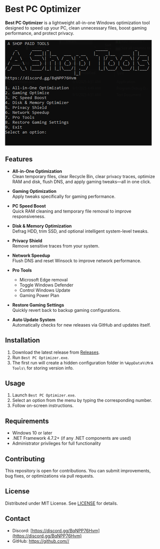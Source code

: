 # Best PC Optimizer

**Best PC Optimizer** is a lightweight all-in-one Windows optimization tool designed to speed up your PC, clean unnecessary files, boost gaming performance, and protect privacy.  



![PC Optimizer Option](https://github.com/MrA-404/Gaming-Optimization-Tools-For-Pc/blob/main/all%20Option.png)



## Features

- **All-in-One Optimization**  
  Clean temporary files, clear Recycle Bin, clear privacy traces, optimize RAM and disk, flush DNS, and apply gaming tweaks—all in one click.

- **Gaming Optimization**  
  Apply tweaks specifically for gaming performance.

- **PC Speed Boost**  
  Quick RAM cleaning and temporary file removal to improve responsiveness.

- **Disk & Memory Optimization**  
  Defrag HDD, trim SSD, and optional intelligent system-level tweaks.

- **Privacy Shield**  
  Remove sensitive traces from your system.

- **Network Speedup**  
  Flush DNS and reset Winsock to improve network performance.

- **Pro Tools**  
  - Microsoft Edge removal  
  - Toggle Windows Defender  
  - Control Windows Update  
  - Gaming Power Plan  

- **Restore Gaming Settings**  
  Quickly revert back to backup gaming configurations.

- **Auto Update System**  
  Automatically checks for new releases via GitHub and updates itself.

## Installation

1. Download the latest release from [Releases](https://github.com/MrA-404/Gaming-Optimization-Tools-For-Pc/releases/download/v1.0.2/Best.PC.Optimizer.exe).  
2. Run `Best PC Optimizer.exe`.  
3. The first run will create a hidden configuration folder in `%AppData%\MrA Tools\` for storing version info.

## Usage

1. Launch `Best PC Optimizer.exe`.  
2. Select an option from the menu by typing the corresponding number.  
3. Follow on-screen instructions.  

## Requirements

- Windows 10 or later  
- .NET Framework 4.7.2+ (if any .NET components are used)  
- Administrator privileges for full functionality

## Contributing

This repository is open for contributions. You can submit improvements, bug fixes, or optimizations via pull requests.

## License

Distributed under MIT License. See [LICENSE](LICENSE) for details.

## Contact

- Discord: [https://discord.gg/BqNPP76Hvm](https://discord.gg/BqNPP76Hvm)  
- GitHub: [https://github.com/<your-user>/<your-repo>](https://github.com/<your-user>/<your-repo>)
